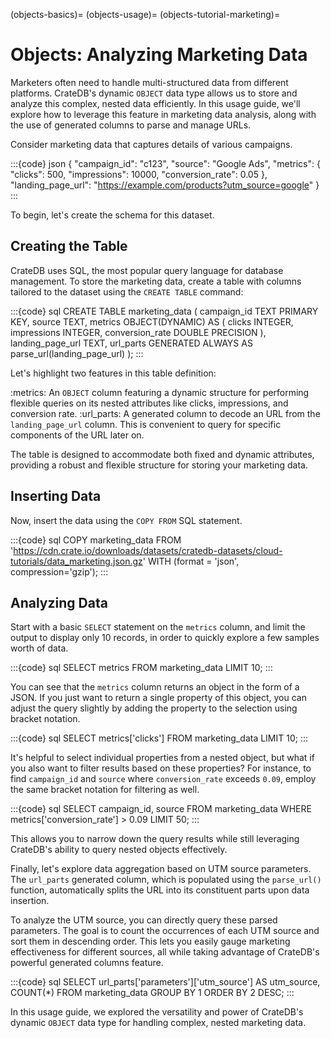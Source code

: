 (objects-basics)=
(objects-usage)=
(objects-tutorial-marketing)=

# Objects: Analyzing Marketing Data

Marketers often need to handle multi-structured data from different platforms.
CrateDB's dynamic `OBJECT` data type allows us to store and analyze this complex,
nested data efficiently. In this usage guide, we'll explore how to leverage this
feature in marketing data analysis, along with the use of generated columns to
parse and manage URLs.

Consider marketing data that captures details of various campaigns.

:::{code} json
{
    "campaign_id": "c123",
    "source": "Google Ads",
    "metrics": {
        "clicks": 500,
        "impressions": 10000,
        "conversion_rate": 0.05
    },
    "landing_page_url": "https://example.com/products?utm_source=google"
}
:::

To begin, let's create the schema for this dataset.

## Creating the Table

CrateDB uses SQL, the most popular query language for database management. To
store the marketing data, create a table with columns tailored to the
dataset using the `CREATE TABLE` command:

:::{code} sql
CREATE TABLE marketing_data (
    campaign_id TEXT PRIMARY KEY,
    source TEXT,
    metrics OBJECT(DYNAMIC) AS (
        clicks INTEGER,
        impressions INTEGER,
        conversion_rate DOUBLE PRECISION
    ),
    landing_page_url TEXT,
    url_parts GENERATED ALWAYS AS parse_url(landing_page_url)
);
:::

Let's highlight two features in this table definition:

:metrics: An `OBJECT` column featuring a dynamic structure for
  performing flexible queries on its nested attributes like
  clicks, impressions, and conversion rate.
:url_parts: A generated column to
  decode an URL from the `landing_page_url` column. This is convenient
  to query for specific components of the URL later on.

The table is designed to accommodate both fixed and dynamic attributes,
providing a robust and flexible structure for storing your marketing data.


## Inserting Data

Now, insert the data using the `COPY FROM` SQL statement.

:::{code} sql
COPY marketing_data
FROM 'https://cdn.crate.io/downloads/datasets/cratedb-datasets/cloud-tutorials/data_marketing.json.gz'
WITH (format = 'json', compression='gzip');
:::

## Analyzing Data

Start with a basic `SELECT` statement on the `metrics` column, and limit the
output to display only 10 records, in order to quickly explore a few samples
worth of data.

:::{code} sql
SELECT metrics
FROM marketing_data
LIMIT 10;
:::

You can see that the `metrics` column returns an object in the form of a JSON.
If you just want to return a single property of this object, you can adjust the
query slightly by adding the property to the selection using bracket notation.

:::{code} sql
SELECT metrics['clicks']
FROM marketing_data
LIMIT 10;
:::

It's helpful to select individual properties from a nested object, but what if
you also want to filter results based on these properties? For instance, to find
`campaign_id` and `source` where `conversion_rate` exceeds `0.09`, employ
the same bracket notation for filtering as well.

:::{code} sql
SELECT campaign_id, source
FROM marketing_data
WHERE metrics['conversion_rate'] > 0.09
LIMIT 50;
:::

This allows you to narrow down the query results while still leveraging CrateDB's
ability to query nested objects effectively.

Finally, let's explore data aggregation based on UTM source parameters. The
`url_parts` generated column, which is populated using the `parse_url()`
function, automatically splits the URL into its constituent parts upon data
insertion.

To analyze the UTM source, you can directly query these parsed parameters. The
goal is to count the occurrences of each UTM source and sort them in descending
order. This lets you easily gauge marketing effectiveness for different sources,
all while taking advantage of CrateDB's powerful generated columns feature.

:::{code} sql
SELECT
    url_parts['parameters']['utm_source'] AS utm_source,
    COUNT(*)
FROM marketing_data
GROUP BY 1
ORDER BY 2 DESC;
:::

In this usage guide, we explored the versatility and power of CrateDB's dynamic
`OBJECT` data type for handling complex, nested marketing data.
